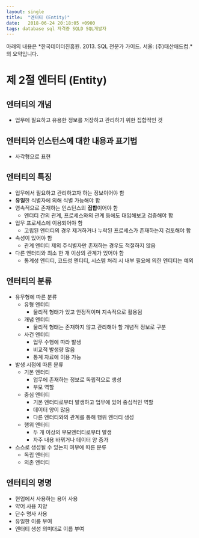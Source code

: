 ```yaml
---
layout: single
title:  "엔터티 (Entity)"
date:   2018-06-24 20:18:05 +0900
tags: database sql 자격증 SQLD SQL개발자
---
```


아래의 내용은 *한국데이터진흥원. 2013. SQL 전문가 가이드. 서울: (주)태산애드컴.*의 요약입니다.


제 2절 엔터티 (Entity)
======================
## 엔터티의 개념
* 업무에 필요하고 유용한 정보를 저장하고 관리하기 위한 집합적인 것



## 엔터티와 인스턴스에 대한 내용과 표기법
* 사각형으로 표현



## 엔터티의 특징
* 업무에서 필요하고 관리하고자 하는 정보이어야 함
* **유일**한 식별자에 의해 식별 가능해야 함
* 영속적으로 존재하는 인스턴스의 **집합**이어야 함
    * 엔터티 간의 관계, 프로세스와의 관계 등에도 대입해보고 검증해야 함
* 업무 프로세스에 이용되어야 함
    * 고립된 엔터티의 경우 제거하거나 누락된 프로세스가 존재하는지 검토해야 함
* 속성이 있어야 함
    * 관계 엔터티 제외 주식별자만 존재하는 경우도 적절하지 않음
* 다른 엔터티와 최소 한 개 이상의 관계가 있어야 함
    * 통계성 엔티티, 코드성 엔티티, 시스템 처리 시 내부 필요에 의한 엔티티는 예외



## 엔터티의 분류
* 유무형에 따른 분류
    * 유형 엔터티
        * 물리적 형태가 있고 안정적이며 지속적으로 활용됨
    * 개념 엔터티
        * 물리적 형태는 존재하지 않고 관리해야 할 개념적 정보로 구분
    * 사건 엔터티
        * 업무 수행에 따라 발생
        * 비교적 발생량 많음
        * 통계 자료에 이용 가능
* 발생 시점에 따른 분류
    * 기본 엔터티
        * 업무에 존재하는 정보로 독립적으로 생성
        * 부모 역할
    * 중심 엔터티
        * 기본 엔터티로부터 발생하고 업무에 있어 중심적인 역할
        * 데이터 양이 많음
        * 다른 엔터티와의 관계를 통해 행위 엔터티 생성
    * 행위 엔터티
        * 두 개 이상의 부모엔터티로부터 발생
        * 자주 내용 바뀌거나 데이터 양 증가
* 스스로 생성될 수 있는지 여부에 따른 분류
    * 독립 엔터티
    * 의존 엔터티



## 엔터티의 명명
* 현업에서 사용하는 용어 사용
* 약어 사용 지양
* 단수 명사 사용
* 유일한 이름 부여
* 엔터티 생성 의미대로 이름 부여